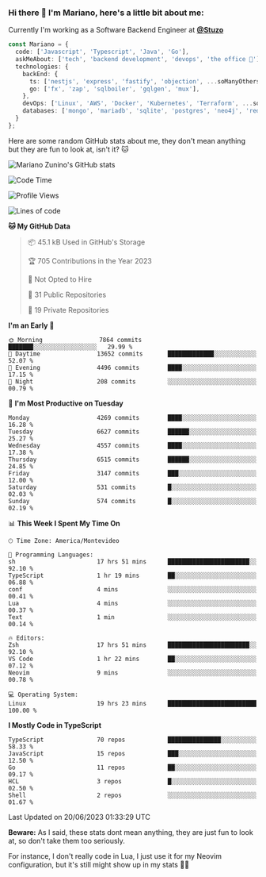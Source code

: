 ### Hi there 👋 I'm Mariano, here's a little bit about me:

Currently I'm working as a Software Backend Engineer at [**@Stuzo**](https://www.stuzo.com/)

```ts
const Mariano = {
  code: ['Javascript', 'Typescript', 'Java', 'Go'],
  askMeAbout: ['tech', 'backend development', 'devops', 'the office 💼'],
  technologies: {
    backEnd: {
      ts: ['nestjs', 'express', 'fastify', 'objection', ...soManyOthersFrameworks],
      go: ['fx', 'zap', 'sqlboiler', 'gqlgen', 'mux'],
    },
    devOps: ['Linux', 'AWS', 'Docker', 'Kubernetes', 'Terraform', ...soManyOthersTools],
    databases: ['mongo', 'mariadb', 'sqlite', 'postgres', 'neo4j', 'redis'],
  }
};
```

Here are some random GitHub stats about me, they don't mean anything but they are fun to look at, isn't it? 🐱

![Mariano Zunino's GitHub stats](https://github-readme-stats.vercel.app/api?username=marianozunino&count_private=true&show_icons=true&theme=radical)

<!--START_SECTION:waka-->
![Code Time](http://img.shields.io/badge/Code%20Time-822%20hrs%2049%20mins-blue)

![Profile Views](http://img.shields.io/badge/Profile%20Views-0-blue)

![Lines of code](https://img.shields.io/badge/From%20Hello%20World%20I%27ve%20Written-9.1%20million%20lines%20of%20code-blue)

**🐱 My GitHub Data** 

> 📦 45.1 kB Used in GitHub's Storage 
 > 
> 🏆 705 Contributions in the Year 2023
 > 
> 🚫 Not Opted to Hire
 > 
> 📜 31 Public Repositories 
 > 
> 🔑 19 Private Repositories 
 > 
**I'm an Early 🐤** 

```text
🌞 Morning                7864 commits        ███████░░░░░░░░░░░░░░░░░░   29.99 % 
🌆 Daytime                13652 commits       █████████████░░░░░░░░░░░░   52.07 % 
🌃 Evening                4496 commits        ████░░░░░░░░░░░░░░░░░░░░░   17.15 % 
🌙 Night                  208 commits         ░░░░░░░░░░░░░░░░░░░░░░░░░   00.79 % 
```
📅 **I'm Most Productive on Tuesday** 

```text
Monday                   4269 commits        ████░░░░░░░░░░░░░░░░░░░░░   16.28 % 
Tuesday                  6627 commits        ██████░░░░░░░░░░░░░░░░░░░   25.27 % 
Wednesday                4557 commits        ████░░░░░░░░░░░░░░░░░░░░░   17.38 % 
Thursday                 6515 commits        ██████░░░░░░░░░░░░░░░░░░░   24.85 % 
Friday                   3147 commits        ███░░░░░░░░░░░░░░░░░░░░░░   12.00 % 
Saturday                 531 commits         █░░░░░░░░░░░░░░░░░░░░░░░░   02.03 % 
Sunday                   574 commits         █░░░░░░░░░░░░░░░░░░░░░░░░   02.19 % 
```


📊 **This Week I Spent My Time On** 

```text
🕑︎ Time Zone: America/Montevideo

💬 Programming Languages: 
sh                       17 hrs 51 mins      ███████████████████████░░   92.10 % 
TypeScript               1 hr 19 mins        ██░░░░░░░░░░░░░░░░░░░░░░░   06.88 % 
conf                     4 mins              ░░░░░░░░░░░░░░░░░░░░░░░░░   00.41 % 
Lua                      4 mins              ░░░░░░░░░░░░░░░░░░░░░░░░░   00.37 % 
Text                     1 min               ░░░░░░░░░░░░░░░░░░░░░░░░░   00.14 % 

🔥 Editors: 
Zsh                      17 hrs 51 mins      ███████████████████████░░   92.10 % 
VS Code                  1 hr 22 mins        ██░░░░░░░░░░░░░░░░░░░░░░░   07.12 % 
Neovim                   9 mins              ░░░░░░░░░░░░░░░░░░░░░░░░░   00.78 % 

💻 Operating System: 
Linux                    19 hrs 23 mins      █████████████████████████   100.00 % 
```

**I Mostly Code in TypeScript** 

```text
TypeScript               70 repos            ███████████████░░░░░░░░░░   58.33 % 
JavaScript               15 repos            ███░░░░░░░░░░░░░░░░░░░░░░   12.50 % 
Go                       11 repos            ██░░░░░░░░░░░░░░░░░░░░░░░   09.17 % 
HCL                      3 repos             █░░░░░░░░░░░░░░░░░░░░░░░░   02.50 % 
Shell                    2 repos             ░░░░░░░░░░░░░░░░░░░░░░░░░   01.67 % 
```




 Last Updated on 20/06/2023 01:33:29 UTC
<!--END_SECTION:waka-->

**Beware:** As I said, these stats dont mean anything, they are just fun to look at, so don't take them too seriously.

For instance, I don't really code in Lua, I just use it for my Neovim configuration, but it's still might show up in my stats 🤷‍♂️
